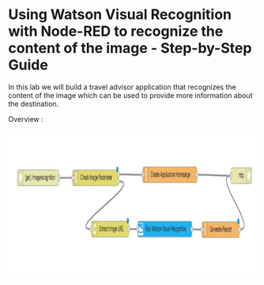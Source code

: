# Using Watson Visual Recognition with Node-RED to recognize the content of the image - Step-by-Step Guide

In this lab we will build a travel advisor application that recognizes the content of the image which can be used to provide more information about the destination. 


Overview :

<img src="images/Overview.png" height="300" width ='1000' align="center">



